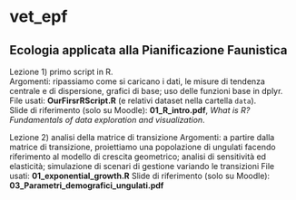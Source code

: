 # vet_epf
## Ecologia applicata alla Pianificazione Faunistica

Lezione 1) primo script in R.   
Argomenti: ripassiamo come si caricano i dati, le misure di tendenza centrale e di dispersione, grafici di base; uso delle funzioni base in dplyr.  
File usati: **OurFirsrRScript.R** (e relativi dataset nella cartella `data`).  
Slide di riferimento (solo su Moodle): **01_R_intro.pdf**, *What is R? Fundamentals of data exploration and visualization*.   

Lezione 2) analisi della matrice di transizione
Argomenti: a partire dalla matrice di transizione, proiettiamo una popolazione di ungulati facendo riferimento al modello di crescita geometrico; analisi di sensitività ed elasticità; simulazione di scenari di gestione variando le transizioni
File usati: **01_exponential_growth.R**
Slide di riferimento (solo su Moodle): **03_Parametri_demografici_ungulati.pdf**

<!-- Lezione 2) matrix population models - preparare caso studio del camoscio --> 